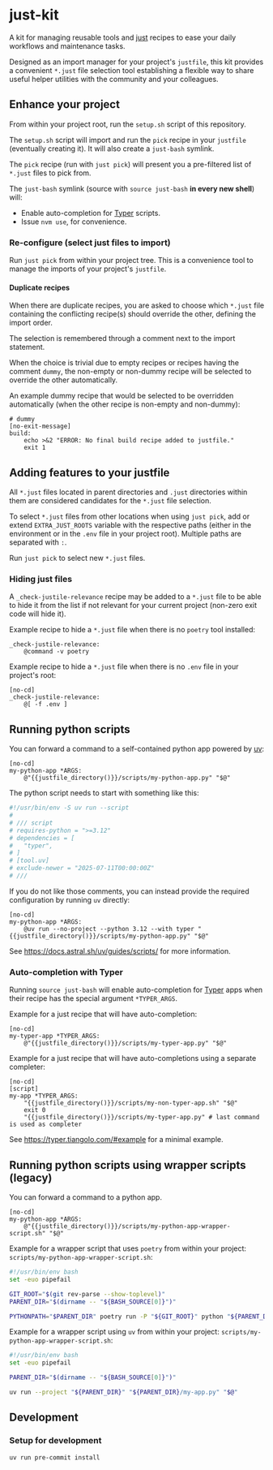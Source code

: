 # just-kit

A kit for managing reusable tools and [just](https://github.com/casey/just) recipes
to ease your daily workflows and maintenance tasks.

Designed as an import manager for your project's `justfile`,
this kit provides a convenient `*.just` file selection tool
establishing a flexible way to share useful helper utilities
with the community and your colleagues.

## Enhance your project

From within your project root, run the `setup.sh` script of this repository.

The `setup.sh` script will import and run the `pick` recipe in your `justfile`
(eventually creating it). It will also create a `just-bash` symlink.

The `pick` recipe (run with `just pick`)
will present you a pre-filtered list of `*.just` files to pick from.

The `just-bash` symlink (source with `source just-bash` **in every new shell**) will:

- Enable auto-completion for [Typer](https://github.com/fastapi/typer) scripts.
- Issue `nvm use`, for convenience.

### Re-configure (select just files to import)

Run `just pick` from within your project tree.
This is a convenience tool to manage the imports of your project's `justfile`.

#### Duplicate recipes

When there are duplicate recipes, you are asked to choose
which `*.just` file containing the conflicting recipe(s) should override the other,
defining the import order.

The selection is remembered through a comment next to the import statement.

When the choice is trivial due to empty recipes or recipes having the comment `dummy`,
the non-empty or non-dummy recipe will be selected to override the other automatically.

An example dummy recipe that would be selected to be overridden automatically
(when the other recipe is non-empty and non-dummy):

```just
# dummy
[no-exit-message]
build:
    echo >&2 "ERROR: No final build recipe added to justfile."
    exit 1
```

## Adding features to your justfile

All `*.just` files located in parent directories and `.just` directories within them
are considered candidates for the `*.just` file selection.

To select `*.just` files from other locations when using `just pick`,
add or extend `EXTRA_JUST_ROOTS` variable with the respective paths
(either in the environment or in the `.env` file in your project root).
Multiple paths are separated with `:`.

Run `just pick` to select new `*.just` files.

### Hiding just files

A `_check-justile-relevance` recipe may be added to a `*.just` file
to be able to hide it from the list if not relevant for your current project
(non-zero exit code will hide it).

Example recipe to hide a `*.just` file when there is no `poetry` tool installed:

```just
_check-justile-relevance:
    @command -v poetry
```

Example recipe to hide a `*.just` file when there is no `.env` file in your project's root:

```just
[no-cd]
_check-justile-relevance:
    @[ -f .env ]
```

## Running python scripts

You can forward a command to a self-contained python app powered by [uv](https://github.com/astral-sh/uv):

```just
[no-cd]
my-python-app *ARGS:
    @"{{justfile_directory()}}/scripts/my-python-app.py" "$@"
```

The python script needs to start with something like this:

```python
#!/usr/bin/env -S uv run --script
#
# /// script
# requires-python = ">=3.12"
# dependencies = [
#   "typer",
# ]
# [tool.uv]
# exclude-newer = "2025-07-11T00:00:00Z"
# ///
```

If you do not like those comments, you can instead provide the required configuration
by running `uv` directly:

```just
[no-cd]
my-python-app *ARGS:
    @uv run --no-project --python 3.12 --with typer "{{justfile_directory()}}/scripts/my-python-app.py" "$@"
```

See <https://docs.astral.sh/uv/guides/scripts/> for more information.

### Auto-completion with Typer

Running `source just-bash` will enable auto-completion
for [Typer](https://github.com/fastapi/typer) apps
when their recipe has the special argument `*TYPER_ARGS`.

Example for a just recipe that will have auto-completion:

```just
[no-cd]
my-typer-app *TYPER_ARGS:
    @"{{justfile_directory()}}/scripts/my-typer-app.py" "$@"
```

Example for a just recipe that will have auto-completions using a separate completer:

```just
[no-cd]
[script]
my-app *TYPER_ARGS:
    "{{justfile_directory()}}/scripts/my-non-typer-app.sh" "$@"
    exit 0
    "{{justfile_directory()}}/scripts/my-typer-app.py" # last command is used as completer
```

See <https://typer.tiangolo.com/#example> for a minimal example.

## Running python scripts using wrapper scripts (legacy)

You can forward a command to a python app.

```just
[no-cd]
my-python-app *ARGS:
    @"{{justfile_directory()}}/scripts/my-python-app-wrapper-script.sh" "$@"
```

Example for a wrapper script that uses `poetry` from within your project:
`scripts/my-python-app-wrapper-script.sh`:

```bash
#!/usr/bin/env bash
set -euo pipefail

GIT_ROOT="$(git rev-parse --show-toplevel)"
PARENT_DIR="$(dirname -- "${BASH_SOURCE[0]}")"

PYTHONPATH="$PARENT_DIR" poetry run -P "${GIT_ROOT}" python "${PARENT_DIR}/my-app.py" "$@"
```

Example for a wrapper script using `uv` from within your project:
`scripts/my-python-app-wrapper-script.sh`:

```bash
#!/usr/bin/env bash
set -euo pipefail

PARENT_DIR="$(dirname -- "${BASH_SOURCE[0]}")"

uv run --project "${PARENT_DIR}" "${PARENT_DIR}/my-app.py" "$@"
```

## Development

### Setup for development

```bash
uv run pre-commit install
```
